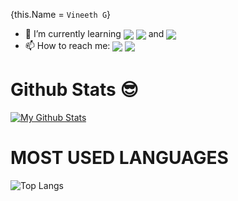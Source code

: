 {this.Name = `Vineeth G`} 

- 🌱 I’m currently learning <img align="center" src="https://img.shields.io/badge/React-20232A?style=for-the-badge&logo=react&logoColor=61DAFB"/> <img align="center" src="https://img.shields.io/badge/React_Native-20232A?style=for-the-badge&logo=react&logoColor=61DAFB"/> and <img align="center" src="https://img.shields.io/badge/Node.js-43853D?style=for-the-badge&logo=node.js&logoColor=white"/>
- 📫 How to reach me: <a href="https://www.instagram.com/_.la_z_en._/"><img align="center" src="https://img.shields.io/badge/Instagram-E4405F?style=for-the-badge&logo=instagram&logoColor=white"/></a>
<a href="https://www.linkedin.com/in/vineethvg/"><img align="center" src="https://img.shields.io/badge/LinkedIn-0077B5?style=for-the-badge&logo=linkedin&logoColor=white"/></a>


# Github Stats 😎
[![My Github Stats](https://github-readme-stats.vercel.app/api?username=vineethvg&show_icons=true&theme=dark)](https://github.com/vineethvg)

# MOST USED LANGUAGES
![Top Langs](https://github-readme-stats.vercel.app/api/top-langs/?username=vineethvg&layout=compact)

